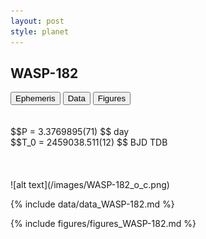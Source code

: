 ```yaml
---
layout: post
style: planet
---
```

<script src="../js/planets.js"></script>

## WASP-182

<!-- Tab links -->
<div class="tab">
<button class="tablinks" onclick="openCity(event, 'Ephemeris')">Ephemeris</button>
<button class="tablinks" onclick="openCity(event, 'Data')">Data</button>
<button class="tablinks" onclick="openCity(event, 'Figures')">Figures</button>
</div>

<!-- Tab content -->
<div id="Ephemeris" class="tabcontent" markdown="1">
<br/><br/>
$$P = 3.3769895(71) $$ day <br/>
$$T_0 = 2459038.511(12) $$ BJD TDB
<br/><br/>
<br/><br/>
![alt text](/images/WASP-182_o_c.png)
</div>


<div id="Data" class="tabcontent" markdown="1">

{% include data/data_WASP-182.md %}

</div>

<div id="Figures" class="tabcontent" markdown="1">
{% include figures/figures_WASP-182.md %}
</div>


<script src="../js/tabs.js"></script>


